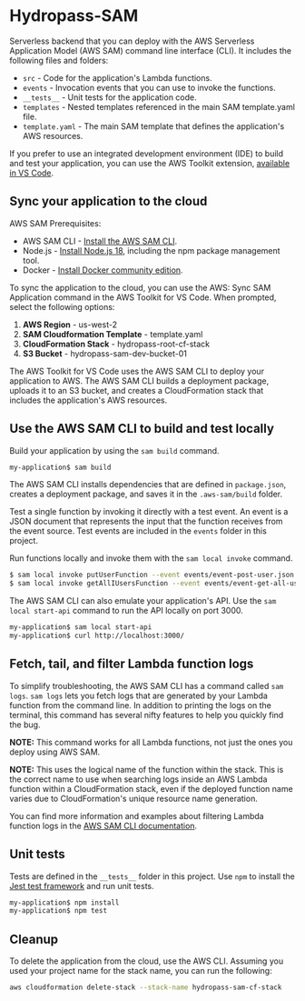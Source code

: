 # Hydropass-SAM

Serverless backend that you can deploy with the AWS Serverless Application Model (AWS SAM) command line interface (CLI). It includes the following files and folders:

- `src` - Code for the application's Lambda functions.
- `events` - Invocation events that you can use to invoke the functions.
- `__tests__` - Unit tests for the application code.
- `templates` - Nested templates referenced in the main SAM template.yaml file.
- `template.yaml` - The main SAM template that defines the application's AWS resources.

If you prefer to use an integrated development environment (IDE) to build and test your application, you can use the AWS Toolkit extension, [available in VS Code](https://docs.aws.amazon.com/toolkit-for-vscode/latest/userguide/welcome.html).

## Sync your application to the cloud

AWS SAM Prerequisites:

- AWS SAM CLI - [Install the AWS SAM CLI](https://docs.aws.amazon.com/serverless-application-model/latest/developerguide/serverless-sam-cli-install.html).
- Node.js - [Install Node.js 18](https://nodejs.org/en/), including the npm package management tool.
- Docker - [Install Docker community edition](https://hub.docker.com/search/?type=edition&offering=community).

To sync the application to the cloud, you can use the AWS: Sync SAM Application command in the AWS Toolkit for VS Code. When prompted, select the following options:

1. **AWS Region** - us-west-2
2. **SAM Cloudformation Template** - template.yaml
3. **CloudFormation Stack** - hydropass-root-cf-stack
4. **S3 Bucket** - hydropass-sam-dev-bucket-01

The AWS Toolkit for VS Code uses the AWS SAM CLI to deploy your application to AWS. The AWS SAM CLI builds a deployment package, uploads it to an S3 bucket, and creates a CloudFormation stack that includes the application's AWS resources.

## Use the AWS SAM CLI to build and test locally

Build your application by using the `sam build` command.

```bash
my-application$ sam build
```

The AWS SAM CLI installs dependencies that are defined in `package.json`, creates a deployment package, and saves it in the `.aws-sam/build` folder.

Test a single function by invoking it directly with a test event. An event is a JSON document that represents the input that the function receives from the event source. Test events are included in the `events` folder in this project.

Run functions locally and invoke them with the `sam local invoke` command.

```bash
$ sam local invoke putUserFunction --event events/event-post-user.json
$ sam local invoke getAllIUsersFunction --event events/event-get-all-users.json
```

The AWS SAM CLI can also emulate your application's API. Use the `sam local start-api` command to run the API locally on port 3000.

```bash
my-application$ sam local start-api
my-application$ curl http://localhost:3000/
```

## Fetch, tail, and filter Lambda function logs

To simplify troubleshooting, the AWS SAM CLI has a command called `sam logs`. `sam logs` lets you fetch logs that are generated by your Lambda function from the command line. In addition to printing the logs on the terminal, this command has several nifty features to help you quickly find the bug.

**NOTE:** This command works for all Lambda functions, not just the ones you deploy using AWS SAM.

**NOTE:** This uses the logical name of the function within the stack. This is the correct name to use when searching logs inside an AWS Lambda function within a CloudFormation stack, even if the deployed function name varies due to CloudFormation's unique resource name generation.

You can find more information and examples about filtering Lambda function logs in the [AWS SAM CLI documentation](https://docs.aws.amazon.com/serverless-application-model/latest/developerguide/serverless-sam-cli-logging.html).

## Unit tests

Tests are defined in the `__tests__` folder in this project. Use `npm` to install the [Jest test framework](https://jestjs.io/) and run unit tests.

```bash
my-application$ npm install
my-application$ npm test
```

## Cleanup

To delete the application from the cloud, use the AWS CLI. Assuming you used your project name for the stack name, you can run the following:

```bash
aws cloudformation delete-stack --stack-name hydropass-sam-cf-stack
```
